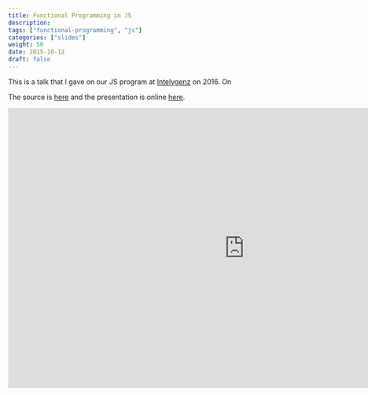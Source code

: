 ```yaml
---
title: Functional Programming in JS
description:
tags: ["functional-programming", "js"]
categories: ["slides"]
weight: 50
date: 2015-10-12
draft: false
---
```


This is a talk that I gave on our JS program at [Intelygenz][igz] on 2016. On 

The source is [here][fp-talk-source] and the presentation is online [here][fp-slides].


<iframe src="https://guumaster.github.io/functional-programming-talk/" frameborder="0" width="960" height="569" allowfullscreen="true" mozallowfullscreen="true" webkitallowfullscreen="true"></iframe>


[fp-talk-source]: https://github.com/guumaster/functional-programming-talk
[fp-slides]: https://guumaster.github.io/functional-programming-talk
[igz]: https://github.com/intelygenz

